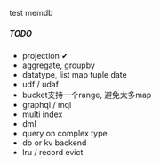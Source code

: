 test memdb

##### TODO
* projection ✔
* aggregate, groupby
* datatype, list map tuple date
* udf / udaf
* bucket支持一个range, 避免太多map
* graphql / mql
* multi index
* dml
* query on complex type
* db or kv backend
* lru / record evict
